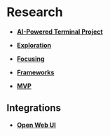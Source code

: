 # Research

* **[AI-Powered Terminal Project](idea.md)**

* **[Exploration](exploration.md)**

* **[Focusing](focus.md)**

* **[Frameworks](frameworks.md)**

* **[MVP](mvp.md)**

## Integrations

* **[Open Web UI](integrations/open_web_ui.md)**
